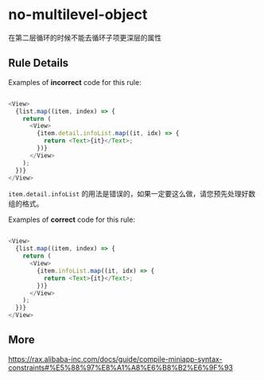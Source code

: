 # no-multilevel-object
在第二层循环的时候不能去循环子项更深层的属性

## Rule Details

Examples of **incorrect** code for this rule:

```js

<View>
  {list.map((item, index) => {
    return (
      <View>
        {item.detail.infoList.map((it, idx) => {
          return <Text>{it}</Text>;
        })}
      </View>
    );
  })}
</View>

```

`item.detail.infoList` 的用法是错误的，如果一定要这么做，请您预先处理好数组的格式。

Examples of **correct** code for this rule:

```js

<View>
  {list.map((item, index) => {
    return (
      <View>
        {item.infoList.map((it, idx) => {
          return <Text>{it}</Text>;
        })}
      </View>
    );
  })}
</View>

```

## More
https://rax.alibaba-inc.com/docs/guide/compile-miniapp-syntax-constraints#%E5%88%97%E8%A1%A8%E6%B8%B2%E6%9F%93